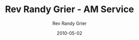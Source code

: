 ---
lunr: "true"
title: "Rev Randy Grier - AM Service"
author: "Rev Randy Grier"
postDate: "05-02-2010"
date: 2010-05-02
category: "sermons"
slug: "2010/05/RevRandyGrier_am"
icon: microphone
audioLink: "RevRandyGrier_am"
tags: []
mp3: "RevRandyGrier_am/05022010am.mp3"
ogg: "RevRandyGrier_am/05022010am.ogg"
linkurl: "https://archive.org/download/RevRandyGrier_am/RevRandyGrier_am_files.xml"
ipath: "https://archive.org/download/RevRandyGrier_am/05022010am.mp3"
layout: sermon.html
---